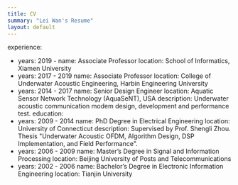 ```yaml
---
title: CV
summary: "Lei Wan's Resume"
layout: default
---
```

experience:
  - years: 2019 -
    name: Associate Professor
    location: School of Informatics, Xiamen University
  - years: 2017 - 2019
    name: Associate Professor
    location: College of Underwater Acoustic Engineering, Harbin Engineering University
  - years: 2014 - 2017
    name: Senior Design Engineer
    location: Aquatic Sensor Network Technology (AquaSeNT), USA
    description: Underwater acoustic communication modem design, development and performance test.
education:
  - years: 2009 - 2014
    name: PhD Degree in Electrical Engineering
    location: University of Connecticut
    description: Supervised by Prof. Shengli Zhou. Thesis "Underwater Acoustic OFDM, Algorithm Design, DSP Implementation, and Field Performance".
  - years: 2006 - 2009
    name: Master’s Degree in Signal and Information Processing
    location: Beijing University of Posts and Telecommunications
  - years: 2002 - 2006
    name: Bachelor’s Degree in Electronic Information Engineering
    location: Tianjin University
